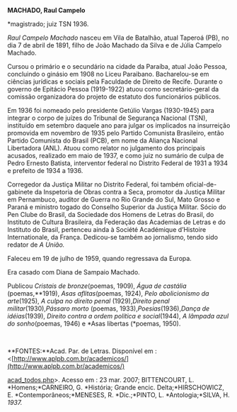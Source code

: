 **MACHADO, Raul Campelo**

\*magistrado; juiz TSN 1936.

*Raul Campelo Machado* nasceu em Vila de Batalhão, atual Taperoá (PB),
no dia 7 de abril de 1891, filho de João Machado da Silva e de Júlia
Campelo Machado.

Cursou o primário e o secundário na cidade da Paraíba, atual João
Pessoa, concluindo o ginásio em 1908 no Liceu Paraibano. Bacharelou-se
em ciências jurídicas e sociais pela Faculdade de Direito de Recife.
Durante o governo de Epitácio Pessoa (1919-1922) atuou como
secretário-geral da comissão organizadora do projeto de estatuto dos
funcionários públicos.

Em 1936 foi nomeado pelo presidente Getúlio Vargas (1930-1945) para
integrar o corpo de juízes do Tribunal de Segurança Nacional (TSN),
instituído em setembro daquele ano para julgar os implicados na
insurreição promovida em novembro de 1935 pelo Partido Comunista
Brasileiro, então Partido Comunista do Brasil (PCB), em nome da Aliança
Nacional Libertadora (ANL). Atuou como relator no julgamento dos
principais acusados, realizado em maio de 1937, e como juiz no sumário
de culpa de Pedro Ernesto Batista, interventor federal no Distrito
Federal de 1931 a 1934 e prefeito de 1934 a 1936.

Corregedor da Justiça Militar no Distrito Federal, foi também
oficial-de-gabinete da Inspetoria de Obras contra a Seca, promotor da
Justiça Militar em Pernambuco, auditor de Guerra no Rio Grande do Sul,
Mato Grosso e Paraná e ministro togado do Conselho Superior da Justiça
Militar. Sócio do Pen Clube do Brasil, da Sociedade dos Homens de Letras
do Brasil, do Instituto de Cultura Brasileira, da Federação das
Academias de Letras e do Instituto do Brasil, pertenceu ainda à Société
Académique d’Histoire Internationale, da França. Dedicou-se também ao
jornalismo, tendo sido redator de *A União.*

Faleceu em 19 de julho de 1959, quando regressava da Europa.

Era casado com Diana de Sampaio Machado.

Publicou *Cristais de bronze*(poemas, 1909), *Água de castália*
(poemas,**1919), *Asas aflitas*(poemas, 1924), *Pelo abolicionismo da*
*arte*(1925), *A culpa no direito penal* (1929),*Direito penal
militar*(1930),*Pássaro* *morto* (poemas, 1933),*Poesias*(1936),*Dança*
*de idéias*(1939), *Direito contra a ordem política e social*(1944), *A
lâmpada azul* *do sonho*(poemas, 1946) e *Asas libertas (*poemas, 1950).

 

**FONTES:**Acad. Par. de Letras. Disponível em :
\<[http://www.aplpb.com.br/academicos/](http://www.aplpb.com.br/academicos/)

[acad\_todos](http://www.aplpb.com.br/academicos/acad_todos)[.](http://www.aplpb.com.br/academicos/acad_todos.php)[php](http://www.aplpb.com.br/academicos/acad_todos.php)\>.
Acesso em : 23 mar. 2007; BITTENCOURT, L. *Homens;*CARNEIRO, G.
*História; Grande encic. Delta;*HIRSCHOWICZ, E.
*Contemporâneos;*MENESES, R. *Dic.;*PINTO, L. *Antologia;*SILVA, H.
*1937.*

 
